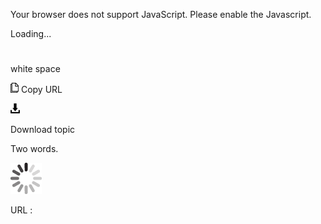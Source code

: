 Your browser does not support JavaScript. Please enable the Javascript.

Loading...

# 

white space

![Copy URL](white-space_files/Copy.png)
Copy URL

![Download](white-space_files/Download.png)

Download topic

Two words.

![In progress](white-space_files/activity-large.gif)

URL :

